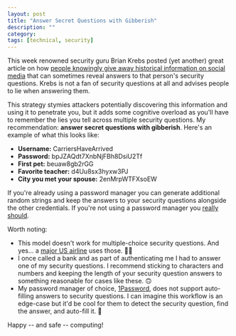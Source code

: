 ```yaml
---
layout: post
title: "Answer Secret Questions with Gibberish"
description: ""
category: 
tags: [technical, security]
---
```


This week renowned security guru Brian Krebs posted (yet another) great article on how [people knowingly give away historical information on social media][1] that can sometimes reveal answers to that person's security questions. Krebs is not a fan of security questions at all and advises people to lie when answering them.

This strategy stymies attackers potentially discovering this information and using it to penetrate you, but it adds some cognitive overload as you'll have to remember the lies you tell across multiple security questions. My recommendation: **answer secret questions with gibberish**. Here's an example of what this looks like:

* **Username:** CarriersHaveArrived
* **Password:** bpJZAQdt7XnbNjFBh8DsiU2Tf
* **First pet:** beuaw8gb2rGG
* **Favorite teacher:** d4Uu8sx3hyxw3PJ
* **City you met your spouse:** 2enMrpWTFXsoEW

If you're already using a password manager you can generate additional random strings and keep the answers to your security questions alongside the other credentials. If you're not using a password manager you [really][2] [should][3].

Worth noting:

* This model doesn't work for multiple-choice security questions. And yes... a [major US airline][4] uses those. 🤦‍♂️
* I once called a bank and as part of authenticating me I had to answer one of my security questions. I recommend sticking to characters and numbers and keeping the length of your security question answers to something reasonable for cases like these. 🙃
* My password manager of choice, [1Password][5], does not support auto-filling answers to security questions. I can imagine this workflow is an edge-case but it'd be cool for them to detect the security question, find the answer, and auto-fill it. 🤞

Happy -- and safe -- computing!

[1]: https://krebsonsecurity.com/2018/04/dont-give-away-historic-details-about-yourself/
[2]: {{site.base_url}}/2015/09/22/computer-security-basics/
[3]: {{site.base_url}}/2014/04/22/recovering-from-heartbleed/
[4]: http://www.slate.com/articles/technology/future_tense/2016/03/united_airlines_uses_multiple_choice_security_questions.html
[5]: https://1password.com/
